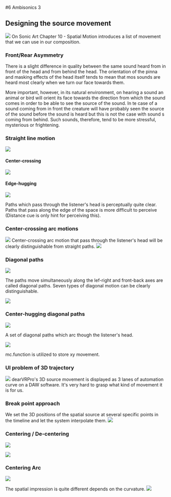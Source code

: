 #6 Ambisonics 3

## Designing the source movement

![](K6/png/on_sonic_art.png)
On Sonic Art  Chapter 10 - Spatial Motion introduces a list of movement that we can use in our composition.

### Front/Rear Asymmetry
There is a slight difference in quality between the same sound heard from in front of the head and from behind the head. The orientation of the pinna and masking effects of the head itself tends to mean that mos sounds are heard most clearly when we turn our face towards them.

More important, however, in its natural environment, on hearing a sound an animal or bird will orient its face towards the direction from which the sound comes in order to be able to see the source of the sound. In te case of a sound coming from in front the creature will have probably seen the source of the sound before the sound is heard but this is not the case with sound s coming from behind. Such sounds, therefore, tend to be more stressful, mysterious or frightening.

### Straight line motion
![](K6/png/direct_motion.png)

#### Center-crossing

![](K6/png/direct_motion_patch.png)

#### Edge-hugging

![](K6/png/edge-hugging.png)

Paths which pass through the listener's head is perceptually quite clear. Paths that pass along the edge of the space is more difficult to perceive (Distance cue is only hint for perceiving this).

### Center-crossing arc motions

![](K6/png/center-crossing.png)
Center-crossing arc motion that pass through the listener's head will be clearly distinguishable from straight paths.
![](K6/png/arc_motion.png)


### Diagonal paths

![](K6/png/diagonal.png)

The paths move simultaneously along the lef-right and front-back axes are called diagonal paths. Seven types of diagonal motion can be clearly distinguishable. 

![](K6/png/diagonal_max.png)

### Center-hugging diagonal paths

![](K6/png/ch-diagonal.png)

A set of diagonal paths which arc though the listener's head.

![](K6/png/ch-diagonal_max.png)

mc.function is utilized to store xy movement.

### UI problem of 3D trajectory

![](K6/png/movement_as_automation.png)
dearVRPro's 3D source movement is displayed as 3 lanes of automation curve on a DAW software. It's very hard to grasp what kind of movement it is for us.

### Break point approach
We set the 3D positions of the spatial source at several specific points in the timeline and let the system interpolate them.
![](K6/png/ui_solution.png)

### Centering / De-centering
![](K6/png/centering.png)

![](K6/png/centering-max.png)


### Centering Arc
![](K6/png/centering_with_arc.png)

The spatial impression is quite different depends on the curvature. 
![](K6/png/centering-curve-max.png)

